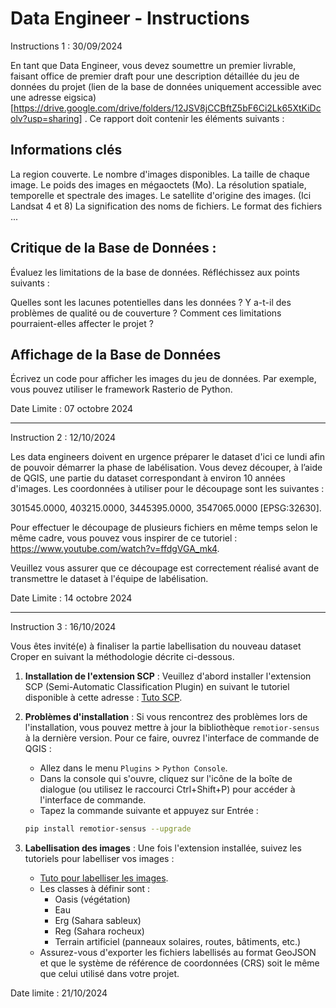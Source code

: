 # Data Engineer - Instructions

Instructions 1 : 30/09/2024

En tant que Data Engineer, vous devez soumettre un premier livrable, faisant office de premier draft pour une description détaillée du jeu de données du projet (lien de la base de données uniquement accessible avec une adresse eigsica) [https://drive.google.com/drive/folders/12JSV8jCCBftZ5bF6Ci2Lk65XtKiDcolv?usp=sharing] . Ce rapport doit contenir les éléments suivants :

## Informations clés

La region couverte.
Le nombre d'images disponibles.
La taille de chaque image.
Le poids des images en mégaoctets (Mo).
La résolution spatiale, temporelle et spectrale des images.
Le satellite d'origine des images. (Ici Landsat 4 et 8)
La signification des noms de fichiers.
Le format des fichiers ...

## Critique de la Base de Données :
Évaluez les limitations de la base de données. Réfléchissez aux points suivants :

Quelles sont les lacunes potentielles dans les données ?
Y a-t-il des problèmes de qualité ou de couverture ?
Comment ces limitations pourraient-elles affecter le projet ?

## Affichage de la Base de Données 
Écrivez un code pour afficher les images du jeu de données. Par exemple, vous pouvez utiliser le framework Rasterio de Python. 

Date Limite : 07 octobre 2024



----------------------------------------------------------------------------------------------------------------------------------

Instruction 2 : 12/10/2024

Les data engineers doivent en urgence préparer le dataset d'ici ce lundi afin de pouvoir démarrer la phase de labélisation. Vous devez découper, à l’aide de QGIS, une partie du dataset correspondant à environ 10 années d'images. Les coordonnées à utiliser pour le découpage sont les suivantes :

301545.0000, 403215.0000, 3445395.0000, 3547065.0000 [EPSG:32630].

Pour effectuer le découpage de plusieurs fichiers en même temps selon le même cadre, vous pouvez vous inspirer de ce tutoriel :
https://www.youtube.com/watch?v=ffdgVGA_mk4.

Veuillez vous assurer que ce découpage est correctement réalisé avant de transmettre le dataset à l'équipe de labélisation.

Date Limite : 14 octobre 2024

---------------------------------------------------------------------------------------------------------------------------------------------

Instruction 3 : 16/10/2024

Vous êtes invité(e) à finaliser la partie labellisation du nouveau dataset Croper en suivant la méthodologie décrite ci-dessous.

1. **Installation de l'extension SCP** : Veuillez d'abord installer l'extension SCP (Semi-Automatic Classification Plugin) en suivant le tutoriel disponible à cette adresse : [Tuto SCP](https://www.youtube.com/watch?v=uq5ZmX5RXNs). 

2. **Problèmes d'installation** : Si vous rencontrez des problèmes lors de l'installation, vous pouvez mettre à jour la bibliothèque `remotior-sensus` à la dernière version. Pour ce faire, ouvrez l'interface de commande de QGIS :

   - Allez dans le menu `Plugins` > `Python Console`.
   - Dans la console qui s'ouvre, cliquez sur l'icône de la boîte de dialogue (ou utilisez le raccourci Ctrl+Shift+P) pour accéder à l'interface de commande.
   - Tapez la commande suivante et appuyez sur Entrée :

   ```bash
   pip install remotior-sensus --upgrade
   ```

3. **Labellisation des images** : Une fois l'extension installée, suivez les tutoriels pour labelliser vos images :
   - [Tuto pour labelliser les images](https://www.youtube.com/watch?v=7SZDCFXjIbA).
   - Les classes à définir sont : 
     - Oasis (végétation)
     - Eau
     - Erg (Sahara sableux)
     - Reg (Sahara rocheux)
     - Terrain artificiel (panneaux solaires, routes, bâtiments, etc.)
   - Assurez-vous d'exporter les fichiers labellisés au format GeoJSON et que le système de référence de coordonnées (CRS) soit le même que celui utilisé dans votre projet.

Date limite : 21/10/2024


